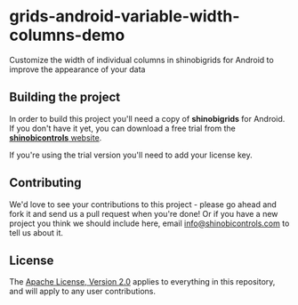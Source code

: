# grids-android-variable-width-columns-demo
Customize the width of individual columns in shinobigrids for Android to improve the appearance of your data

Building the project
------------------

In order to build this project you'll need a copy of __shinobigrids__ for Android. If you don't have it yet, you can download a free trial from the [**shinobicontrols** website](https://www.shinobicontrols.com/).

If you're using the trial version you'll need to add your license key.

Contributing
------------

We'd love to see your contributions to this project - please go ahead and fork it and send us a pull request when you're done! Or if you have a new project you think we should include here, email info@shinobicontrols.com to tell us about it.

License
-------

The [Apache License, Version 2.0](license.txt) applies to everything in this repository, and will apply to any user contributions.
